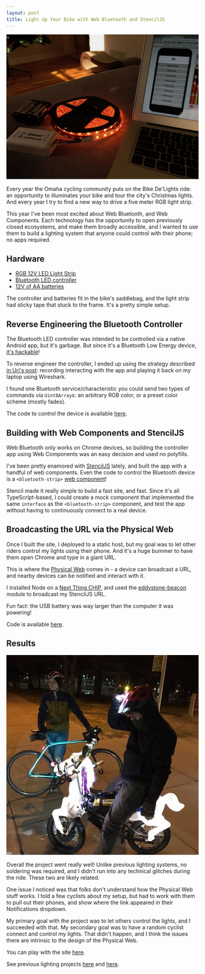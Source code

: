 ```yaml
---
layout: post
title: Light Up Your Bike with Web Bluetooth and StencilJS
---
```


![Bike DeLights testing](../images/bdl-bt-1.jpg)

Every year the Omaha cycling community puts on the Bike De'Lights ride: an opportunity to illuminates your bike and tour the city's Christmas lights. And every year I try to find a new way to drive a five meter RGB light strip.

This year I've been most excited about Web Bluetooth, and Web Components. Each technology has the opportunity to open previously closed ecosystems, and make them broadly accessible, and I wanted to use them to build a lighting system that anyone could control with their phone; no apps required.

## Hardware

- [RGB 12V LED Light Strip](https://www.amazon.com/gp/product/B00DTOAWZ2/ref=oh_aui_search_detailpage?ie=UTF8&psc=1)
- [Bluetooth LED controller](https://www.amazon.com/gp/product/B00ZQVWU2O/ref=oh_aui_search_detailpage?ie=UTF8&psc=1)
- [12V of AA batteries](https://www.amazon.com/SMAKN%C2%AE-8PCS-Battery-Holder-Black/dp/B01F6LHMR6/ref=sr_1_4?ie=UTF8&qid=1513571511&sr=8-4&keywords=12v+aa+battery+holder)

The controller and batteries fit in the bike's saddlebag, and the light strip had sticky tape that stuck to the frame. It's a pretty simple setup.

## Reverse Engineering the Bluetooth Controller

The Bluetooth LED controller was intended to be controlled via a native Android app, but it's garbage. But since it's a Bluetooth Low Energy device, [it's hackable](/web-bluetooth/)!

To reverse engineer the controller, I ended up using the strategy described [in Uri's post](https://medium.com/@urish/reverse-engineering-a-bluetooth-lightbulb-56580fcb7546): recording interacting with the app and playing it back on my laptop using Wireshark.

I found one Bluetooth service/characteristic you could send two types of commands via `Uint8Array`s: an arbitrary RGB color, or a preset color scheme (mostly fades).

The code to control the device is available [here](https://github.com/mattdsteele/web-bluetooth-bike-leds/blob/master/src/components/bluetooth-strip/bluetooth-strip.tsx#L16).

## Building with Web Components and StencilJS

Web Bluetooth only works on Chrome devices, so building the controller app using Web Components was an easy decision and used no polyfills.

I've been pretty enamored with [StencilJS](https://stenciljs.com/) lately, and built the app with a handful of web components. Even the code to control the Bluetooth device is a `<bluetooth-strip>` [web component](https://github.com/mattdsteele/web-bluetooth-bike-leds/blob/master/src/components/bluetooth-strip/bluetooth-strip.tsx)!

Stencil made it really simple to build a fast site, and fast. Since it's all TypeScript-based, I could create a mock component that implemented the same `interface` as the `<bluetooth-strip>` component, and test the app without having to continuously connect to a real device.

## Broadcasting the URL via the Physical Web

Once I built the site, I deployed to a static host, but my goal was to let other riders control my lights using their phone. And it's a huge bummer to have them open Chrome and type in a giant URL.

This is where the [Physical Web](https://google.github.io/physical-web/) comes in - a device can broadcast a URL, and nearby devices can be notified and interact with it.

I installed Node on a [Next Thing CHIP](https://docs.getchip.com/chip.html), and used the [eddystone-beacon](https://www.npmjs.com/package/eddystone-beacon) module to broadcast my StencilJS URL.

Fun fact: the USB battery was way larger than the computer it was powering!

Code is available [here](https://github.com/mattdsteele/web-bluetooth-bike-leds/tree/master/broadcast).

## Results

![I'm behind the cooler setup](../images/bdl-bt-2.jpg)

Overall the project went really well! Unlike previous lighting systems, no soldering was required, and I didn't run into any technical glitches during the ride. These two are likely related.

One issue I noticed was that folks don't understand how the Physical Web stuff works.
I told a few cyclists about my setup, but had to work with them to pull out their phones, and show where the link appeared in their Notifications dropdown.

My primary goal with the project was to let others control the lights, and I succeeded with that.
My secondary goal was to have a random cyclist connect and control my lights. That didn't happen, and I think the issues there are intrinsic to the design of the Physical Web.

You can play with the site [here](https://projects.steele.blue/bike-lights/).

See previous lighting projects [here](/raspberry-pi-bike/) and [here](/arduino-bike-lights/).
